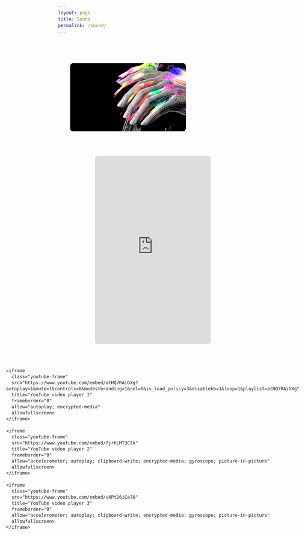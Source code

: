 ```yaml
---
layout: page
title: Sound
permalink: /sound/
---
```


<style>
  .sound-container {
    display: flex;
    flex-direction: column;
    align-items: center;
    justify-content: space-evenly;
    gap: 3rem; /* 要素間の余白を少し広げる */
    padding: 3rem 2rem;
  }

  .sound-item {
    width: 70%;
    max-width: 800px; /* 少し広く */
    border-radius: 8px;
  }

  iframe, img {
    width: 100%;
    border-radius: 12px;
  }

  /* 高さを調整 */
  .soundcloud-frame {
    height: 500px; /* 少し高めに */
  }

  .youtube-container {
    display: flex;
    flex-direction: column;
    align-items: center;
    gap: 4rem; /* 各動画間も少し広め */
    width: 70%;
    max-width: 800px;
  }

  .youtube-frame {
    height: 420px; /* 高さを拡大 */
  }

  @media (max-width: 768px) {
    .sound-item, .youtube-container {
      width: 90%;
    }
    .soundcloud-frame {
      height: 380px;
    }
    .youtube-frame {
      height: 300px;
    }
  }
</style>

<div class="sound-container">

  <img 
    src="https://raw.githubusercontent.com/kbys88/kbys88.github.io/main/images/work-img.png" 
    alt="About" 
    class="sound-item"/>

  <!-- SoundCloud Player -->
  <iframe 
    class="sound-item soundcloud-frame"
    scrolling="yes"
    frameborder="no"
    allow="autoplay"
    src="https://w.soundcloud.com/player/?url=https%3A//soundcloud.com/sachiekbys&color=%23ff5500&auto_play=false&hide_related=false&show_comments=true&show_user=true&show_reposts=false&show_teaser=true">
  </iframe>

  <!-- YouTube videos -->
  <div class="youtube-container">
  
    <iframe 
      class="youtube-frame"
      src="https://www.youtube.com/embed/atHQ7RAiGXg?autoplay=1&mute=1&controls=0&modestbranding=1&rel=0&iv_load_policy=3&disablekb=1&loop=1&playlist=atHQ7RAiGXg" 
      title="YouTube video player 1" 
      frameborder="0" 
      allow="autoplay; encrypted-media" 
      allowfullscreen>
    </iframe>
  
    <iframe 
      class="youtube-frame"
      src="https://www.youtube.com/embed/fjrhLMT3Ctk" 
      title="YouTube video player 2" 
      frameborder="0" 
      allow="accelerometer; autoplay; clipboard-write; encrypted-media; gyroscope; picture-in-picture" 
      allowfullscreen>
    </iframe>

    <iframe 
      class="youtube-frame"
      src="https://www.youtube.com/embed/vXPt26iCe70" 
      title="YouTube video player 3" 
      frameborder="0" 
      allow="accelerometer; autoplay; clipboard-write; encrypted-media; gyroscope; picture-in-picture" 
      allowfullscreen>
    </iframe>
  
  </div>

</div>
